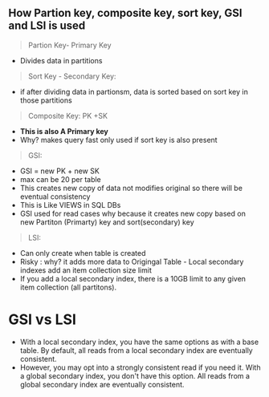 ## How Partion key, composite key, sort key, GSI and LSI is used
> Partion Key- Primary Key
  - Divides data in partitions 
> Sort Key - Secondary Key:
- if after dividing data in partionsm, data is sorted based on sort key in those partitions
> Composite Key: PK +SK
- **This is also A Primary key**
- Why? makes query fast only used if sort key is also present
> GSI:
- GSI = new PK + new SK
- max can be 20 per table
- This creates new copy of data not modifies original so there will be eventual consistency
- This is Like VIEWS in SQL DBs
- GSI used for read cases why because it creates new copy based on new Partiton (Primarty) key and sort(secondary) key

> LSI:
- Can only create when table is created
- Risky : why? it adds more data to Origingal Table - Local secondary indexes add an item collection size limit
- If you add a local secondary index, there is a 10GB limit to any given item collection (all partitons).
# GSI vs LSI

- With a local secondary index, you have the same options as with a base table. By default, all reads from a local secondary index are eventually consistent. 
- However, you may opt into a strongly consistent read if you need it. With a global secondary index, you don't have this option. All reads from a global secondary index are eventually consistent.
